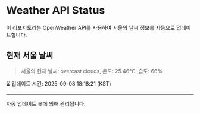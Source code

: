 
# Weather API Status

이 리포지토리는 OpenWeather API를 사용하여 서울의 날씨 정보를 자동으로 업데이트합니다.

## 현재 서울 날씨
> 서울의 현재 날씨: overcast clouds, 온도: 25.46°C, 습도: 66%

⏳ 업데이트 시간: 2025-09-08 18:18:21 (KST)

---
자동 업데이트 봇에 의해 관리됩니다.
